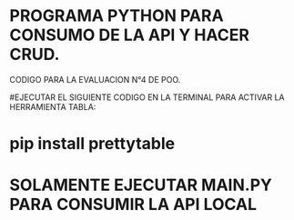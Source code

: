 # PROGRAMA PYTHON PARA CONSUMO DE LA API Y HACER CRUD.
CODIGO PARA LA EVALUACION N°4 DE POO. 

#EJECUTAR EL SIGUIENTE CODIGO EN LA TERMINAL PARA ACTIVAR LA HERRAMIENTA TABLA:

# pip install prettytable

# SOLAMENTE EJECUTAR MAIN.PY PARA CONSUMIR LA API LOCAL
